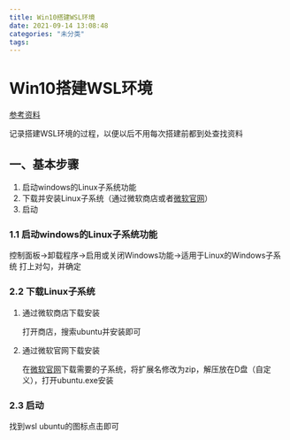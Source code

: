 ```yaml
---
title: Win10搭建WSL环境
date: 2021-09-14 13:08:48
categories: "未分类"
tags:
---
```


# Win10搭建WSL环境

[参考资料](https://www.jianshu.com/p/741fc78eb262)

记录搭建WSL环境的过程，以便以后不用每次搭建前都到处查找资料

## 一、基本步骤

1. 启动windows的Linux子系统功能
2. 下载并安装Linux子系统（通过微软商店或者[微软官网](https://docs.microsoft.com/zh-cn/windows/wsl/install-manual)）
3. 启动

### 1.1 启动windows的Linux子系统功能

控制面板->卸载程序->启用或关闭Windows功能->适用于Linux的Windows子系统  打上对勾，并确定

### 2.2 下载Linux子系统

1. 通过微软商店下载安装

    打开商店，搜索ubuntu并安装即可

2. 通过微软官网下载安装

    在[微软官网](https://docs.microsoft.com/zh-cn/windows/wsl/install-manual)下载需要的子系统，将扩展名修改为zip，解压放在D盘（自定义），打开ubuntu.exe安装

### 2.3 启动

找到wsl ubuntu的图标点击即可